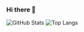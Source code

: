 ### Hi there 👋
![GitHub Stats](https://github-readme-stats.vercel.app/api?username=JC-julio&show_icons=true&theme=default)
![Top Langs](https://github-readme-stats.vercel.app/api/top-langs/?username=JC-julio&layout=compact)
<!--
**JC-julio/JC-julio** is a ✨ _special_ ✨ repository because its `README.md` (this file) appears on your GitHub profile.

Here are some ideas to get you started:

- 🔭 I’m currently working on ...
- 🌱 I’m currently learning ...
- 👯 I’m looking to collaborate on ...
- 🤔 I’m looking for help with ...
- 💬 Ask me about ...
- 📫 How to reach me: ...
- 😄 Pronouns: ...
- ⚡ Fun fact: ...
-->
